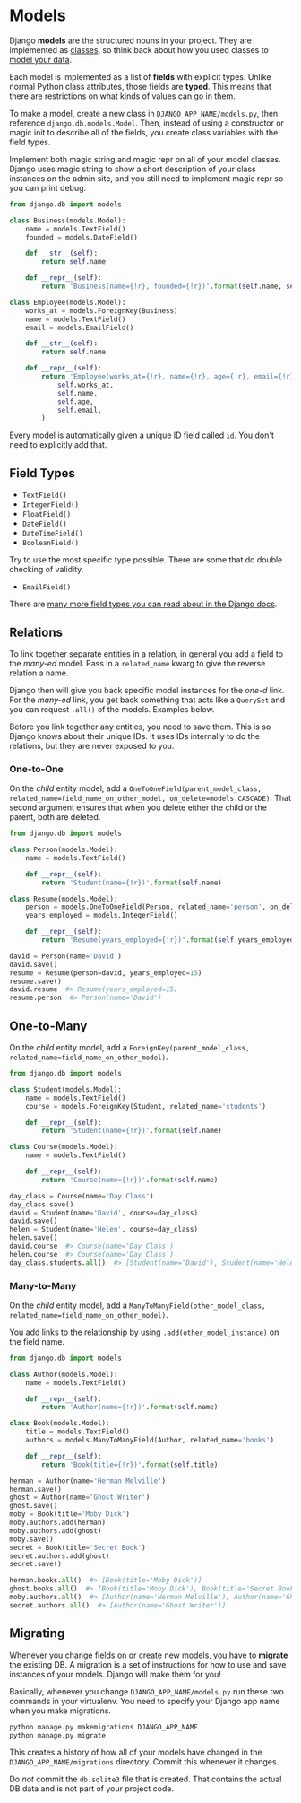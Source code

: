 # Models

Django **models** are the structured nouns in your project.
They are implemented as [classes](/notes/py-classes-basic.md), so think back about how you used classes to [model your data](/notes/py-classes-design.md).

Each model is implemented as a list of **fields** with explicit types.
Unlike normal Python class attributes, those fields are **typed**.
This means that there are restrictions on what kinds of values can go in them.

To make a model, create a new class in `DJANGO_APP_NAME/models.py`, then reference `django.db.models.Model`.
Then, instead of using a constructor or magic init to describe all of the fields, you create class variables with the field types.

Implement both magic string and magic repr on all of your model classes.
Django uses magic string to show a short description of your class instances on the admin site, and you still need to implement magic repr so you can print debug.

```py
from django.db import models

class Business(models.Model):
    name = models.TextField()
    founded = models.DateField()

    def __str__(self):
        return self.name

    def __repr__(self):
        return 'Business(name={!r}, founded={!r})'.format(self.name, self.founded)

class Employee(models.Model):
    works_at = models.ForeignKey(Business)
    name = models.TextField()
    email = models.EmailField()

    def __str__(self):
        return self.name

    def __repr__(self):
        return 'Employee(works_at={!r}, name={!r}, age={!r}, email={!r})'.format(
            self.works_at,
            self.name,
            self.age,
            self.email,
        )
```

Every model is automatically given a unique ID field called `id`.
You don't need to explicitly add that.

## Field Types

* `TextField()`
* `IntegerField()`
* `FloatField()`
* `DateField()`
* `DateTimeField()`
* `BooleanField()`

Try to use the most specific type possible.
There are some that do double checking of validity.

* `EmailField()`

There are [many more field types you can read about in the Django docs](https://docs.djangoproject.com/en/1.9/ref/models/fields/#field-types).

## Relations

To link together separate entities in a relation, in general you add a field to the _many-ed_ model.
Pass in a `related_name` kwarg to give the reverse relation a name.

Django then will give you back specific model instances for the _one-d_ link.
For the _many-ed_ link, you get back something that acts like a `QuerySet` and you can request `.all()` of the models.
Examples below.

Before you link together any entities, you need to save them.
This is so Django knows about their unique IDs.
It uses IDs internally to do the relations, but they are never exposed to you.

### One-to-One

On the _child_ entity model, add a `OneToOneField(parent_model_class, related_name=field_name_on_other_model, on_delete=models.CASCADE)`.
That second argument ensures that when you delete either the child or the parent, both are deleted.

```py
from django.db import models

class Person(models.Model):
    name = models.TextField()

    def __repr__(self):
        return 'Student(name={!r})'.format(self.name)

class Resume(models.Model):
    person = models.OneToOneField(Person, related_name='person', on_delete=models.CASCADE)
    years_employed = models.IntegerField()

    def __repr__(self):
        return 'Resume(years_employed={!r})'.format(self.years_employed)

david = Person(name='David')
david.save()
resume = Resume(person=david, years_employed=15)
resume.save()
david.resume  #> Resume(years_employed=15)
resume.person  #> Person(name='David')
```

## One-to-Many

On the _child_ entity model, add a `ForeignKey(parent_model_class, related_name=field_name_on_other_model)`.

```py
from django.db import models

class Student(models.Model):
    name = models.TextField()
    course = models.ForeignKey(Student, related_name='students')

    def __repr__(self):
        return 'Student(name={!r})'.format(self.name)

class Course(models.Model):
    name = models.TextField()

    def __repr__(self):
        return 'Course(name={!r})'.format(self.name)

day_class = Course(name='Day Class')
day_class.save()
david = Student(name='David', course=day_class)
david.save()
helen = Student(name='Helen', course=day_class)
helen.save()
david.course  #> Course(name='Day Class')
helen.course  #> Course(name='Day Class')
day_class.students.all()  #> [Student(name='David'), Student(name='Helen')]
```

### Many-to-Many

On the _child_ entity model, add a `ManyToManyField(other_model_class, related_name=field_name_on_other_model)`.

You add links to the relationship by using `.add(other_model_instance)` on the field name.

```py
from django.db import models

class Author(models.Model):
    name = models.TextField()

    def __repr__(self):
        return 'Author(name={!r})'.format(self.name)

class Book(models.Model):
    title = models.TextField()
    authors = models.ManyToManyField(Author, related_name='books')

    def __repr__(self):
        return 'Book(title={!r})'.format(self.title)

herman = Author(name='Herman Melville')
herman.save()
ghost = Author(name='Ghost Writer')
ghost.save()
moby = Book(title='Moby Dick')
moby.authors.add(herman)
moby.authors.add(ghost)
moby.save()
secret = Book(title='Secret Book')
secret.authors.add(ghost)
secret.save()

herman.books.all()  #> [Book(title='Moby Dick')]
ghost.books.all()  #> [Book(title='Moby Dick'), Book(title='Secret Book')]
moby.authors.all()  #> [Author(name='Herman Melville'), Author(name='Ghost Writer')]
secret.authors.all()  #> [Author(name='Ghost Writer')]
```

## Migrating

Whenever you change fields on or create new models, you have to **migrate** the existing DB.
A migration is a set of instructions for how to use and save instances of your models.
Django will make them for you!

Basically, whenever you change `DJANGO_APP_NAME/models.py` run these two commands in your virtualenv.
You need to specify your Django app name when you make migrations.

```bash
python manage.py makemigrations DJANGO_APP_NAME
python manage.py migrate
```

This creates a history of how all of your models have changed in the `DJANGO_APP_NAME/migrations` directory.
Commit this whenever it changes.

Do _not_ commit the `db.sqlite3` file that is created.
That contains the actual DB data and is not part of your project code.
